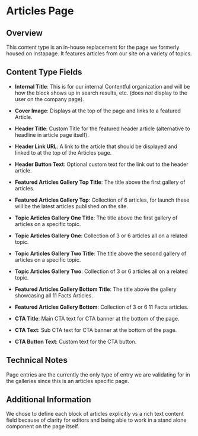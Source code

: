 # Articles Page

## Overview

This content type is an in-house replacement for the page we formerly housed on Instapage. It features articles from our site on a variety of topics.

## Content Type Fields

-   **Internal Title**: This is for our internal Contentful organization and will be how the block shows up in search results, etc. (does _not_ display to the user on the company page).

-   **Cover Image**: Displays at the top of the page and links to a featured Article.

-   **Header Title**: Custom Title for the featured header article (alternative to headline in article page itself).

-   **Header Link URL**: A link to the article that should be displayed and linked to at the top of the Articles page.

-   **Header Button Text**: Optional custom text for the link out to the header article.

-   **Featured Articles Gallery Top Title**: The title above the first gallery of articles.

-   **Featured Articles Gallery Top**: Collection of 6 articles, for launch these will be the latest articles published on the site.

-   **Topic Articles Gallery One Title**: The title above the first gallery of articles on a specific topic.

-   **Topic Articles Gallery One**: Collection of 3 or 6 articles all on a related topic.

-   **Topic Articles Gallery Two Title**: The title above the second gallery of articles on a specific topic.

-   **Topic Articles Gallery Two**: Collection of 3 or 6 articles all on a related topic.

-   **Featured Articles Gallery Bottom Title**: The title above the gallery showcasing all 11 Facts Articles.

-   **Featured Articles Gallery Bottom**: Collection of 3 or 6 11 Facts articles.

-   **CTA Title**: Main CTA text for CTA banner at the bottom of the page.

-   **CTA Text**: Sub CTA text for CTA banner at the bottom of the page.

-   **CTA Button Text**: Custom text for the CTA button.

## Technical Notes

Page entries are the currently the only type of entry we are validating for in the galleries since this is an articles specific page.

## Additional Information

We chose to define each block of articles explicitly vs a rich text content field because of clarity for editors and being able to work in a stand alone component on the page itself.
